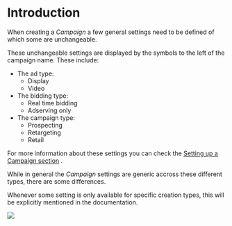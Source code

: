 # Introduction

When creating a _Campaign_ a few general settings need to be defined of which some are unchangeable.

These unchangeable settings are displayed by the symbols to the left of the campaign name. These include:

* The ad type:
    * Display
    * Video
* The bidding type:
    * Real time bidding
    * Adserving only
* The campaign type:
    * Prospecting
    * Retargeting
    * Retail

For more information about these settings you can check the [Setting up a Campaign section][campaign] .

While in general the _Campaign_ settings are generic accross these different types, there are some differences.

Whenever some setting is only available for specific creation types, this will be explicitly mentioned in the documentation.

[![][cs-general]][cs-general]

[cs-general]: ../img/campaign-settings/cs-general.png
[campaign]: ../getting-started/setup-campaign/

